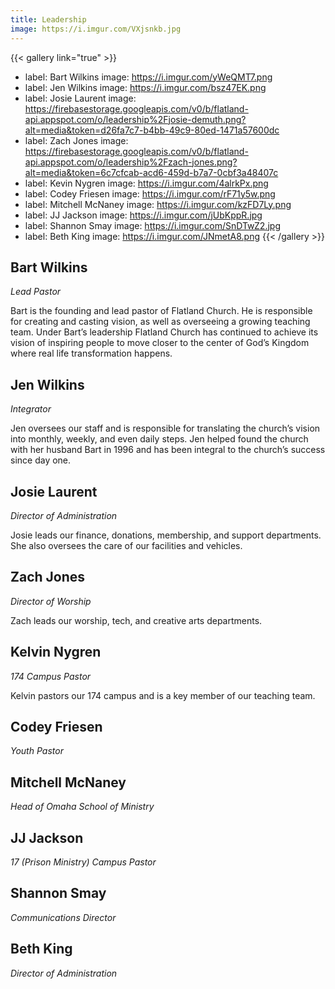 ```yaml
---
title: Leadership
image: https://i.imgur.com/VXjsnkb.jpg
---
```


{{< gallery link="true" >}}
- label: Bart Wilkins
  image: https://i.imgur.com/yWeQMT7.png
- label: Jen Wilkins
  image: https://i.imgur.com/bsz47EK.png
- label: Josie Laurent
  image: https://firebasestorage.googleapis.com/v0/b/flatland-api.appspot.com/o/leadership%2Fjosie-demuth.png?alt=media&token=d26fa7c7-b4bb-49c9-80ed-1471a57600dc
- label: Zach Jones
  image: https://firebasestorage.googleapis.com/v0/b/flatland-api.appspot.com/o/leadership%2Fzach-jones.png?alt=media&token=6c7cfcab-acd6-459d-b7a7-0cbf3a48407c
- label: Kevin Nygren
  image: https://i.imgur.com/4alrkPx.png
- label: Codey Friesen
  image: https://i.imgur.com/rF71y5w.png
- label: Mitchell McNaney
  image: https://i.imgur.com/kzFD7Ly.png
- label: JJ Jackson
  image: https://i.imgur.com/jUbKppR.jpg
- label: Shannon Smay
  image: https://i.imgur.com/SnDTwZ2.jpg
- label: Beth King
  image: https://i.imgur.com/JNmetA8.png
{{< /gallery >}}

## Bart Wilkins

_Lead Pastor_

Bart is the founding and lead pastor of Flatland Church. He is responsible for creating and casting vision, as well as overseeing a growing teaching team. Under Bart’s leadership Flatland Church has continued to achieve its vision of inspiring people to move closer to the center of God’s Kingdom where real life transformation happens.

## Jen Wilkins

_Integrator_

Jen oversees our staff and is responsible for translating the church’s vision into monthly, weekly, and even daily steps. Jen helped found the church with her husband Bart in 1996 and has been integral to the church’s success since day one.

## Josie Laurent

_Director of Administration_

Josie leads our finance, donations, membership, and support departments. She also oversees the care of our facilities and vehicles.

## Zach Jones

_Director of Worship_

Zach leads our worship, tech, and creative arts departments. 

## Kelvin Nygren

_174 Campus Pastor_

Kelvin pastors our 174 campus and is a key member of our teaching team.

## Codey Friesen

_Youth Pastor_

## Mitchell McNaney

_Head of Omaha School of Ministry_

## JJ Jackson

_17 (Prison Ministry) Campus Pastor_

## Shannon Smay

_Communications Director_

## Beth King

_Director of Administration_
